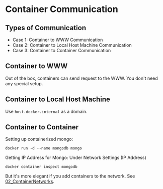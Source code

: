 # Container Communication

## Types of Communication

* Case 1: Container to WWW Communication
* Case 2: Container to Local Host Machine Communication
* Case 3: Container to Container Communication

## Container to WWW

Out of the box, containers can send request to the WWW. 
You don't need any special setup.

## Container to Local Host Machine

Use `host.docker.internal` as a domain.

## Container to Container

Setting up containerized mongo: 
```shell
docker run -d --name mongodb mongo
```

Getting IP Address for Mongo:
Under Network Settings (IP Address)
```shell
docker container inspect mongodb
```

But it's more elegant if you add containers to the network. 
See [02_ContainerNetworks](./02_ContainerNetworks.md).
